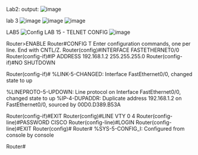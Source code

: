 Lab2: 
output:
![image](https://github.com/user-attachments/assets/f1df4c66-5253-423c-a486-1bd903927772)


lab 3 
![image](https://github.com/user-attachments/assets/31d7b7d9-c904-4b4a-ae84-bf1663cd20cf)
![image](https://github.com/user-attachments/assets/245340f6-7a83-4488-8bce-2b43e9b057ee)
![image](https://github.com/user-attachments/assets/d73eac96-077a-49e7-899d-7bec1b338f4b)

LAB5
![Config](https://github.com/user-attachments/assets/95aefb68-f41f-4890-bb1b-859776797278)
LAB 15 - TELNET CONFIG
![image](https://github.com/user-attachments/assets/18fd85a2-f61f-40d1-b198-b065335b2fe9)

Router>ENABLE
Router#CONFIG T
Enter configuration commands, one per line.  End with CNTL/Z.
Router(config)#INTERFACE FASTETHERNET0/0
Router(config-if)#IP ADDRESS 192.168.1.2 255.255.255.0
Router(config-if)#NO SHUTDOWN

Router(config-if)#
%LINK-5-CHANGED: Interface FastEthernet0/0, changed state to up

%LINEPROTO-5-UPDOWN: Line protocol on Interface FastEthernet0/0, changed state to up
%IP-4-DUPADDR: Duplicate address 192.168.1.2 on FastEthernet0/0, sourced by 00D0.D389.B53A

Router(config-if)#EXIT
Router(config)#LINE VTY 0 4
Router(config-line)#PASSWORD CISCO
Router(config-line)#LOGIN
Router(config-line)#EXIT
Router(config)#
Router#
%SYS-5-CONFIG_I: Configured from console by console

Router#
